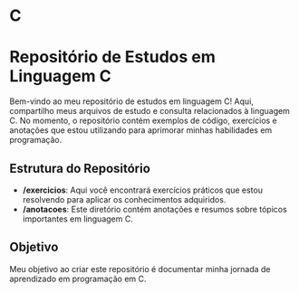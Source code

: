 # C
# Repositório de Estudos em Linguagem C

Bem-vindo ao meu repositório de estudos em linguagem C! Aqui, compartilho meus arquivos de estudo e consulta relacionados à linguagem C. No momento, o repositório contém exemplos de código, exercícios e anotações que estou utilizando para aprimorar minhas habilidades em programação.

## Estrutura do Repositório
- **/exercicios**: Aqui você encontrará exercícios práticos que estou resolvendo para aplicar os conhecimentos adquiridos.
- **/anotacoes**: Este diretório contém anotações e resumos sobre tópicos importantes em linguagem C.

## Objetivo

Meu objetivo ao criar este repositório é documentar minha jornada de aprendizado em programação em C.

